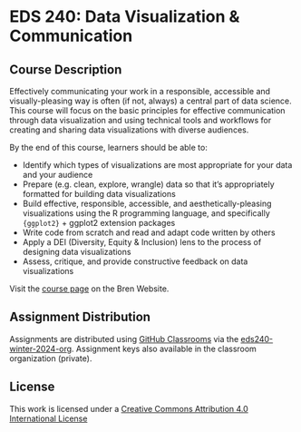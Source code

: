 # EDS 240: Data Visualization & Communication

## Course Description

Effectively communicating your work in a responsible, accessible and visually-pleasing way is often (if not, always) a central part of data science. This course will focus on the basic principles for effective communication through data visualization and using technical tools and workflows for creating and sharing data visualizations with diverse audiences.

By the end of this course, learners should be able to:

- Identify which types of visualizations are most appropriate for your data and your audience
- Prepare (e.g. clean, explore, wrangle) data so that it’s appropriately formatted for building data visualizations
- Build effective, responsible, accessible, and aesthetically-pleasing visualizations using the R programming language, and specifically `{ggplot2}` + ggplot2 extension packages
- Write code from scratch and read and adapt code written by others
- Apply a DEI (Diversity, Equity & Inclusion) lens to the process of designing data visualizations
- Assess, critique, and provide constructive feedback on data visualizations

Visit the [course page](https://bren.ucsb.edu/courses/eds-240) on the Bren Website.

## Assignment Distribution

Assignments are distributed using [GitHub Classrooms](https://classroom.github.com/classrooms) via the [eds240-winter-2024-org](https://github.com/eds240-winter-2024-org). Assignment keys also available in the classroom organization (private). 

## License

This work is licensed under a [Creative Commons Attribution 4.0 International License](https://creativecommons.org/licenses/by/4.0/)
